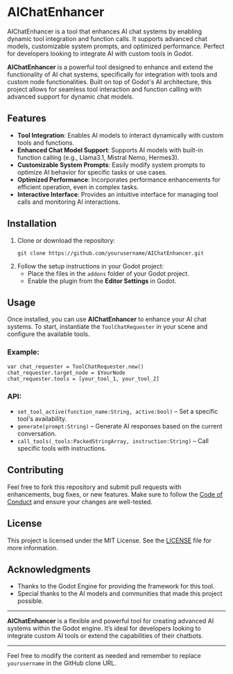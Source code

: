 # AIChatEnhancer
AIChatEnhancer is a tool that enhances AI chat systems by enabling dynamic tool integration and function calls. It supports advanced chat models, customizable system prompts, and optimized performance. Perfect for developers looking to integrate AI with custom tools in Godot.

**AIChatEnhancer** is a powerful tool designed to enhance and extend the functionality of AI chat systems, specifically for integration with tools and custom node functionalities. Built on top of Godot's AI architecture, this project allows for seamless tool interaction and function calling with advanced support for dynamic chat models.

## Features

- **Tool Integration**: Enables AI models to interact dynamically with custom tools and functions.
- **Enhanced Chat Model Support**: Supports AI models with built-in function calling (e.g., Llama3.1, Mistral Nemo, Hermes3).
- **Customizable System Prompts**: Easily modify system prompts to optimize AI behavior for specific tasks or use cases.
- **Optimized Performance**: Incorporates performance enhancements for efficient operation, even in complex tasks.
- **Interactive Interface**: Provides an intuitive interface for managing tool calls and monitoring AI interactions.

## Installation

1. Clone or download the repository:
   ```
   git clone https://github.com/yourusername/AIChatEnhancer.git
   ```
2. Follow the setup instructions in your Godot project:
   - Place the files in the `addons` folder of your Godot project.
   - Enable the plugin from the **Editor Settings** in Godot.

## Usage

Once installed, you can use **AIChatEnhancer** to enhance your AI chat systems. To start, instantiate the `ToolChatRequester` in your scene and configure the available tools.

### Example:
```gdscript
var chat_requester = ToolChatRequester.new()
chat_requester.target_node = $YourNode
chat_requester.tools = [your_tool_1, your_tool_2]
```

### API:
- `set_tool_active(function_name:String, active:bool)` – Set a specific tool's availability.
- `generate(prompt:String)` – Generate AI responses based on the current conversation.
- `call_tools(_tools:PackedStringArray, instruction:String)` – Call specific tools with instructions.

## Contributing

Feel free to fork this repository and submit pull requests with enhancements, bug fixes, or new features. Make sure to follow the [Code of Conduct](CODE_OF_CONDUCT.md) and ensure your changes are well-tested.

## License

This project is licensed under the MIT License. See the [LICENSE](LICENSE) file for more information.

## Acknowledgments

- Thanks to the Godot Engine for providing the framework for this tool.
- Special thanks to the AI models and communities that made this project possible.

---

**AIChatEnhancer** is a flexible and powerful tool for creating advanced AI systems within the Godot engine. It’s ideal for developers looking to integrate custom AI tools or extend the capabilities of their chatbots.

---

Feel free to modify the content as needed and remember to replace `yourusername` in the GitHub clone URL.
